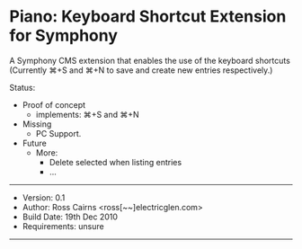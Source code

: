 Piano: Keyboard Shortcut Extension for Symphony
===============================================

A Symphony CMS extension that enables the use of the keyboard shortcuts  (Currently &#8984;+S and &#8984;+N to save and create new entries respectively.)

Status:
* Proof of concept
    * implements: &#8984;+S and &#8984;+N
* Missing
    * PC Support.
* Future
    * More:
    	* Delete selected when listing entries 
    	* ...

-------------------

- Version: 0.1
- Author: Ross Cairns <ross[~~]electricglen.com>
- Build Date: 19th Dec 2010
- Requirements: unsure

-------------------
